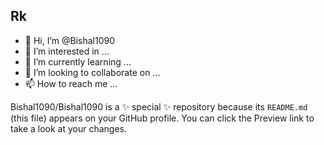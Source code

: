 ## Rk
- 👋 Hi, I’m @Bishal1090
- 👀 I’m interested in ...
- 🌱 I’m currently learning ...
- 💞️ I’m looking to collaborate on ...
- 📫 How to reach me ...


Bishal1090/Bishal1090 is a ✨ special ✨ repository because its `README.md` (this file) appears on your GitHub profile.
You can click the Preview link to take a look at your changes.
